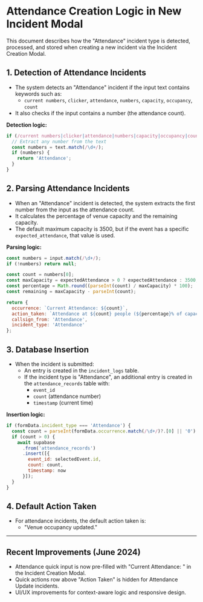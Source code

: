 # Attendance Creation Logic in New Incident Modal

This document describes how the "Attendance" incident type is detected, processed, and stored when creating a new incident via the Incident Creation Modal.

## 1. Detection of Attendance Incidents

- The system detects an "Attendance" incident if the input text contains keywords such as:
  - `current numbers`, `clicker`, `attendance`, `numbers`, `capacity`, `occupancy`, `count`
- It also checks if the input contains a number (the attendance count).

**Detection logic:**
```js
if (/current numbers|clicker|attendance|numbers|capacity|occupancy|count/i.test(text)) {
  // Extract any number from the text
  const numbers = text.match(/\d+/);
  if (numbers) {
    return 'Attendance';
  }
}
```

## 2. Parsing Attendance Incidents

- When an "Attendance" incident is detected, the system extracts the first number from the input as the attendance count.
- It calculates the percentage of venue capacity and the remaining capacity.
- The default maximum capacity is 3500, but if the event has a specific `expected_attendance`, that value is used.

**Parsing logic:**
```js
const numbers = input.match(/\d+/);
if (!numbers) return null;

const count = numbers[0];
const maxCapacity = expectedAttendance > 0 ? expectedAttendance : 3500;
const percentage = Math.round((parseInt(count) / maxCapacity) * 100);
const remaining = maxCapacity - parseInt(count);

return {
  occurrence: `Current Attendance: ${count}`,
  action_taken: `Attendance at ${count} people (${percentage}% of capacity). ${remaining} people remaining to reach capacity.`,
  callsign_from: 'Attendance',
  incident_type: 'Attendance'
};
```

## 3. Database Insertion

- When the incident is submitted:
  - An entry is created in the `incident_logs` table.
  - If the incident type is "Attendance", an additional entry is created in the `attendance_records` table with:
    - `event_id`
    - `count` (attendance number)
    - `timestamp` (current time)

**Insertion logic:**
```js
if (formData.incident_type === 'Attendance') {
  const count = parseInt(formData.occurrence.match(/\d+/)?.[0] || '0');
  if (count > 0) {
    await supabase
      .from('attendance_records')
      .insert([{
        event_id: selectedEvent.id,
        count: count,
        timestamp: now
      }]);
  }
}
```

## 4. Default Action Taken

- For attendance incidents, the default action taken is:
  - "Venue occupancy updated."

---

## Recent Improvements (June 2024)
- Attendance quick input is now pre-filled with "Current Attendance: " in the Incident Creation Modal.
- Quick actions row above "Action Taken" is hidden for Attendance Update incidents.
- UI/UX improvements for context-aware logic and responsive design. 